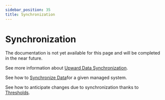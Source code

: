 ```yaml
---
sidebar_position: 35
title: Synchronization
---
```


# Synchronization

The documentation is not yet available for this page and will be completed in the near future.

See more information about [Upward Data Synchronization](upward-data-sync/index "Upward Data Synchronization").

See how to [Synchronize Data](../../user-guide/set-up/synchronization/index "Synchronize Data")for a given managed system.

See how to anticipate changes due to synchronization thanks to [Thresholds](synchro-thresholds/index "Thresholds").